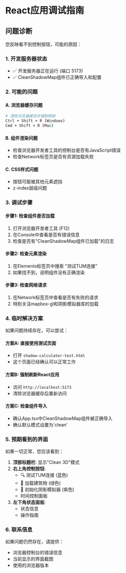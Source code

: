 # React应用调试指南

## 问题诊断

您反映看不到控制按钮，可能的原因：

### 1. 开发服务器状态
- ✅ 开发服务器正在运行 (端口 5173)
- ✅ CleanShadowMap组件已正确导入和配置

### 2. 可能的问题

#### A. 浏览器缓存问题
```bash
# 清除浏览器缓存并强制刷新
Ctrl + Shift + R (Windows)
Cmd + Shift + R (Mac)
```

#### B. 组件渲染问题
- 检查浏览器开发者工具的控制台是否有JavaScript错误
- 检查Network标签页是否有资源加载失败

#### C. CSS样式问题
- 按钮可能被其他元素遮挡
- z-index层级问题

### 3. 调试步骤

#### 步骤1: 检查组件是否加载
1. 打开浏览器开发者工具 (F12)
2. 在Console中查看是否有错误信息
3. 检查是否有"CleanShadowMap组件已加载"的日志

#### 步骤2: 检查元素渲染
1. 在Elements标签页中搜索 "测试TUM连接"
2. 如果找不到，说明组件没有正确渲染

#### 步骤3: 检查网络请求
1. 在Network标签页中查看是否有失败的请求
2. 特别关注mapbox-gl和阴影模拟器库的加载

### 4. 临时解决方案

如果问题持续存在，可以尝试：

#### 方案A: 直接使用测试页面
- 打开 `shadow-calculator-test.html`
- 这个页面已经确认可以正常工作

#### 方案B: 强制刷新React应用
- 访问 `http://localhost:5173`
- 清除浏览器缓存后重新访问

#### 方案C: 检查组件导入
- 确认App.tsx中CleanShadowMap组件被正确导入
- 确认默认模式设置为'clean'

### 5. 预期看到的界面

如果一切正常，您应该看到：

1. **顶部标题栏**: 显示"Clean 3D"模式
2. **右上角控制按钮**:
   - 🔍 测试TUM连接 (蓝色)
   - 🏢 加载建筑物 (绿色)
   - 🌅 初始化阴影模拟器 (紫色)
   - 时间控制面板
3. **左下角状态面板**:
   - 状态信息
   - 操作指南

### 6. 联系信息

如果问题仍然存在，请提供：
- 浏览器控制台的错误信息
- 当前显示的界面截图
- 使用的浏览器版本

